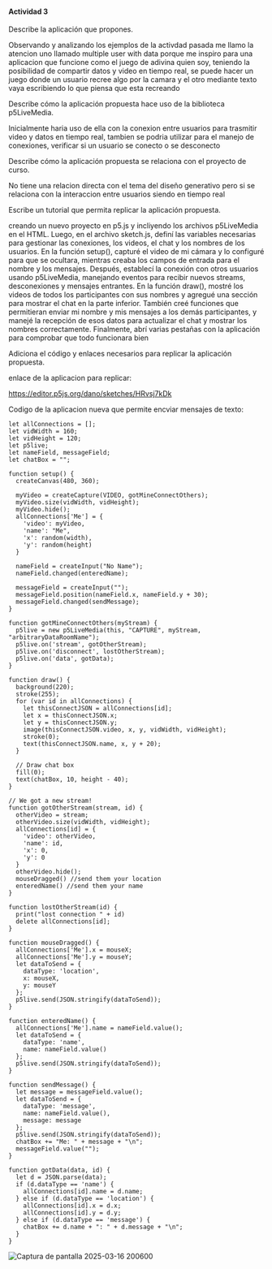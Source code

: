 #### Actividad 3

Describe la aplicación que propones.

Observando y analizando los ejemplos de la activdad pasada me llamo la atencion uno llamado multiple user with data
porque me inspiro para una aplicacion que funcione como el juego de adivina quien soy, teniendo la posibilidad
de compartir datos y video en tiempo real, se puede hacer un juego donde un usuario recree algo por la camara
y el otro mediante texto vaya escribiendo lo que piensa que esta recreando 



Describe cómo la aplicación propuesta hace uso de la biblioteca p5LiveMedia.

Inicialmente haria uso de ella con la conexion entre usuarios para trasmitir video y datos 
en tiempo real, tambien se podria utilizar para el manejo de conexiones, verificar si un
usuario se conecto o se desconecto



Describe cómo la aplicación propuesta se relaciona con el proyecto de curso.

No tiene una relacion directa con el tema del diseño generativo pero si se relaciona con la
interaccion entre usuarios siendo en tiempo real 



Escribe un tutorial que permita replicar la aplicación propuesta.

creando un nuevo proyecto en p5.js y incliyendo los archivos p5LiveMedia en el HTML. Luego, en el archivo sketch.js, definí las variables necesarias para gestionar las conexiones, los videos, el chat y los nombres de los usuarios. En la función setup(), capturé el video de mi cámara y lo configuré para que se ocultara, mientras creaba los campos de entrada para el nombre y los mensajes. Después, establecí la conexión con otros usuarios usando p5LiveMedia, manejando eventos para recibir nuevos streams, desconexiones y mensajes entrantes. En la función draw(), mostré los videos de todos los participantes con sus nombres y agregué una sección para mostrar el chat en la parte inferior. También creé funciones que permitieran enviar mi nombre y mis mensajes a los demás participantes, y manejé la recepción de esos datos para actualizar el chat y mostrar los nombres correctamente. Finalmente, abrí varias pestañas con la aplicación para comprobar que todo funcionara bien





Adiciona el código y enlaces necesarios para replicar la aplicación propuesta.

enlace de la aplicacion para replicar:

https://editor.p5js.org/dano/sketches/HRvsj7kDk


Codigo de la aplicacion nueva que permite encviar mensajes de texto:

```Js
let allConnections = [];
let vidWidth = 160;
let vidHeight = 120;
let p5live;
let nameField, messageField;
let chatBox = "";

function setup() {
  createCanvas(480, 360);

  myVideo = createCapture(VIDEO, gotMineConnectOthers);
  myVideo.size(vidWidth, vidHeight);
  myVideo.hide();
  allConnections['Me'] = {
    'video': myVideo,
    'name': "Me",
    'x': random(width),
    'y': random(height)
  }

  nameField = createInput("No Name");
  nameField.changed(enteredName);
  
  messageField = createInput("");
  messageField.position(nameField.x, nameField.y + 30);
  messageField.changed(sendMessage);
}

function gotMineConnectOthers(myStream) {
  p5live = new p5LiveMedia(this, "CAPTURE", myStream, "arbitraryDataRoomName");
  p5live.on('stream', gotOtherStream);
  p5live.on('disconnect', lostOtherStream);
  p5live.on('data', gotData);
}

function draw() {
  background(220);
  stroke(255);
  for (var id in allConnections) {
    let thisConnectJSON = allConnections[id];
    let x = thisConnectJSON.x;
    let y = thisConnectJSON.y;
    image(thisConnectJSON.video, x, y, vidWidth, vidHeight);
    stroke(0);
    text(thisConnectJSON.name, x, y + 20);
  }

  // Draw chat box
  fill(0);
  text(chatBox, 10, height - 40);
}

// We got a new stream!
function gotOtherStream(stream, id) {
  otherVideo = stream;
  otherVideo.size(vidWidth, vidHeight);
  allConnections[id] = {
    'video': otherVideo,
    'name': id,
    'x': 0,
    'y': 0
  }
  otherVideo.hide();
  mouseDragged() //send them your location
  enteredName() //send them your name
}

function lostOtherStream(id) {
  print("lost connection " + id)
  delete allConnections[id];
}

function mouseDragged() {
  allConnections['Me'].x = mouseX;
  allConnections['Me'].y = mouseY;
  let dataToSend = {
    dataType: 'location',
    x: mouseX,
    y: mouseY
  };
  p5live.send(JSON.stringify(dataToSend));
}

function enteredName() {
  allConnections['Me'].name = nameField.value();
  let dataToSend = {
    dataType: 'name',
    name: nameField.value()
  };
  p5live.send(JSON.stringify(dataToSend));
}

function sendMessage() {
  let message = messageField.value();
  let dataToSend = {
    dataType: 'message',
    name: nameField.value(),
    message: message
  };
  p5live.send(JSON.stringify(dataToSend));
  chatBox += "Me: " + message + "\n";
  messageField.value("");
}

function gotData(data, id) {
  let d = JSON.parse(data);
  if (d.dataType == 'name') {
    allConnections[id].name = d.name;
  } else if (d.dataType == 'location') {
    allConnections[id].x = d.x;
    allConnections[id].y = d.y;
  } else if (d.dataType == 'message') {
    chatBox += d.name + ": " + d.message + "\n";
  }
}
```

![Captura de pantalla 2025-03-16 200600](https://github.com/user-attachments/assets/d8b6483d-b46a-40b1-86d0-ff1620324ee6)








